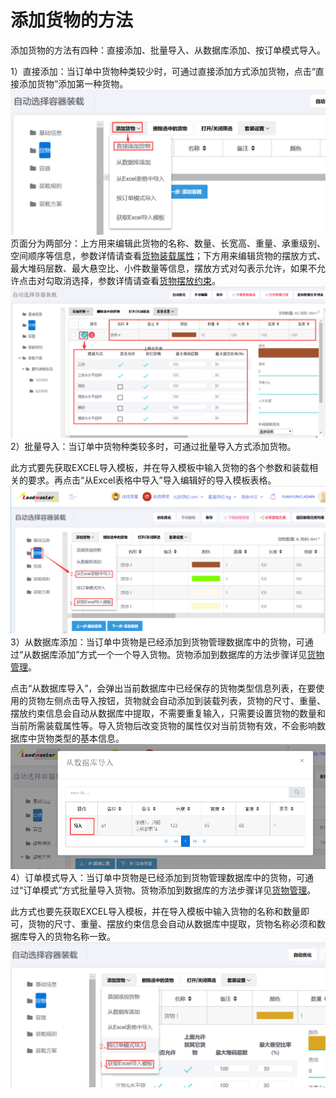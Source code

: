 # 添加货物的方法

添加货物的方法有四种：直接添加、批量导入、从数据库添加、按订单模式导入。

1）直接添加：当订单中货物种类较少时，可通过直接添加方式添加货物，点击“直接添加货物”添加第一种货物。![](/assets/kk.png)页面分为两部分：上方用来编辑此货物的名称、数量、长宽高、重量、承重级别、空间顺序等信息，参数详情请查看[货物装载属性](https://doc.zhuangxiang.com/page/goods/load.html)；下方用来编辑货物的摆放方式、最大堆码层数、最大悬空比、小件数量等信息，摆放方式对勾表示允许，如果不允许点击对勾取消选择，参数详情请查看[货物摆放约束](https://doc.zhuangxiang.com/page/goods/put%20way.html)。![](/assets/ll.png)2）批量导入：当订单中货物种类较多时，可通过批量导入方式添加货物。

此方式要先获取EXCEL导入模板，并在导入模板中输入货物的各个参数和装载相关的要求。再点击“从Excel表格中导入”导入编辑好的导入模板表格。![](/assets/ncn)3）从数据库添加：当订单中货物是已经添加到货物管理数据库中的货物，可通过“从数据库添加”方式一个一个导入货物。货物添加到数据库的方法步骤详见[货物管理](https://doc.zhuangxiang.com/page/goods%20manage.html)。

点击“从数据库导入”，会弹出当前数据库中已经保存的货物类型信息列表，在要使用的货物左侧点击导入按钮，货物就会自动添加到装载列表，货物的尺寸、重量、摆放约束信息会自动从数据库中提取，不需要重复输入，只需要设置货物的数量和当前所需装载属性等。导入货物后改变货物的属性仅对当前货物有效，不会影响数据库中货物类型的基本信息。![](/assets/16.png)4）订单模式导入：当订单中货物是已经添加到货物管理数据库中的货物，可通过“订单模式”方式批量导入货物。货物添加到数据库的方法步骤详见[货物管理](https://doc.zhuangxiang.com/page/goods%20manage.html)。

此方式也要先获取EXCEL导入模板，并在导入模板中输入货物的名称和数量即可，货物的尺寸、重量、摆放约束信息会自动从数据库中提取，货物名称必须和数据库导入的货物名称一致。![](/assets/mm.png)

